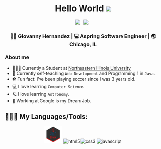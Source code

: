 <div align="center">
  <h1> Hello World <img src="https://media.giphy.com/media/hvRJCLFzcasrR4ia7z/giphy.gif" width="25px"></h1>
</div>

<p align='center'> 
<a href="https://www.linkedin.com/in/giovanny-hernandez-738ab81b8"><img height="30" src="https://raw.githubusercontent.com/trinwin/trinwin/master/icons/linkedin.png?raw=true"></a>&nbsp;&nbsp;
<a href="https://www.instagram.com/gioohdzz/"><img height="30" src="https://raw.githubusercontent.com/trinwin/trinwin/master/icons/instagram.png?raw=true"></a>&nbsp;&nbsp;


<div align="center">
<h3> 👦🏽 Giovanny Hernandez | 💻 Aspring Software Engineer | 🌏 Chicago, IL </h3> 
</div>

### About me 

- 🧑🏽‍💻 Currently a Student at [Northeastern Illinois University](https://www.neiu.edu/)
- 🌱 Currently self-teaching `Web Development` and Programming 1 in `Java`.
- ⚽️ Fun fact: I've been playing soccer since I was 3 years old.
- 💻 I love learning `Computer Science`.
- 🪐 I love learning `Astronomy`. 
- 📌 Working at Google is my Dream Job.


## 👨🏻‍💻 My Languages/Tools:
<div>
<p align="center">
<img src="https://github.com/officialgio/officialgio/blob/main/officialgio/Misc/image%20backups/homeycombs/JAVA.png" alt="JAVA" width="57" height="55"/> 
<img src="https://github.com/officialgio/officialgio/blob/master/Misc/image%20backups/homeycombs/HTML5.png" alt="html5" width="57" height="55"/> 
<img src="https://github.com/officialgio/officialgio/blob/master/Misc/image%20backups/homeycombs/CSS3.png" alt="css3" width="57" height="55"/> 
<img src="https://github.com/officialgio/officialgio/master/Misc/image%20backups/homeycombs/JavaScript.png" alt="javascript" width="57" height="55"/> 
<p>&nbsp;</p>

<!--
**officialgio/officialgio** is a ✨ _special_ ✨ repository because its `README.md` (this file) appears on your GitHub profile.
-->
